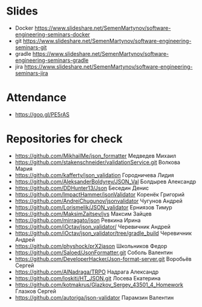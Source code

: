 # Slides

- Docker https://www.slideshare.net/SemenMartynov/software-engineering-seminars-docker
- git https://www.slideshare.net/SemenMartynov/software-engineering-seminars-git
- gradle https://www.slideshare.net/SemenMartynov/software-engineering-seminars-gradle
- jira https://www.slideshare.net/SemenMartynov/software-engineering-seminars-jira

# Attendance

- https://goo.gl/PE5rAS

# Repositories for check

- https://github.com/MikhailMe/json_formatter Медведев Михаил
- https://github.com/stakenschneider/validationService.git Волкова Мария
- https://github.com/kafferty/json_validation Городничева Лидия
- https://github.com/AleksanderBoldyrev/JSON_Val Болдырев Александр
- https://github.com/DDHunter13/Json Беседин Денис
- https://github.com/ImpactHammer/jsonValidator Коренёк Григорий
- https://github.com/AndreiChugunov/jsonvalidator Чугунов Андрей
- https://github.com/Lorismelik/JSON_validator Ерниязов Тимур
- https://github.com/MaksimZaitsev/jvs Максим Зайцев
- https://github.com/mirragato/json Ревкина Ирина
- https://github.com/iOctav/json_validator/ Черевичник Андрей
- https://github.com/iOctav/json_validator/tree/gradle_build Черевичник Андрей
- https://github.com/physhock/prX2jason Школьников Федор
- https://github.com/Saloed/JsonFormatter.git Соболь Валентин
- https://github.com/DeveloperHacker/Json-format-server.git Воробьёв Сергей
- https://github.com/AlNadraga/TRPO Надрага Александр
- https://github.com/loskiti/HT_JSON.git Лосева Екатерина
- https://github.com/kotmakrus/Glazkov_Sergey_43501_4_Homework Глазков Сергей
- https://github.com/autoriga/json-validator Парамзин Валентин
